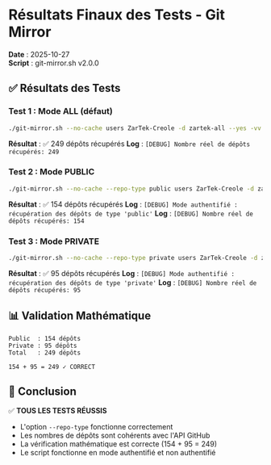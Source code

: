 # Résultats Finaux des Tests - Git Mirror

**Date** : 2025-10-27  
**Script** : git-mirror.sh v2.0.0

## ✅ Résultats des Tests

### Test 1 : Mode ALL (défaut)
```bash
./git-mirror.sh --no-cache users ZarTek-Creole -d zartek-all --yes -vv
```
**Résultat** : ✅ 249 dépôts récupérés
**Log** : `[DEBUG] Nombre réel de dépôts récupérés: 249`

### Test 2 : Mode PUBLIC
```bash
./git-mirror.sh --no-cache --repo-type public users ZarTek-Creole -d zartek-public --yes -vv
```
**Résultat** : ✅ 154 dépôts récupérés
**Log** : `[DEBUG] Mode authentifié : récupération des dépôts de type 'public'`
**Log** : `[DEBUG] Nombre réel de dépôts récupérés: 154`

### Test 3 : Mode PRIVATE
```bash
./git-mirror.sh --no-cache --repo-type private users ZarTek-Creole -d zartek-private --yes -vv
```
**Résultat** : ✅ 95 dépôts récupérés
**Log** : `[DEBUG] Mode authentifié : récupération des dépôts de type 'private'`
**Log** : `[DEBUG] Nombre réel de dépôts récupérés: 95`

## 📊 Validation Mathématique

```
Public  : 154 dépôts
Private : 95 dépôts
Total   : 249 dépôts

154 + 95 = 249 ✓ CORRECT
```

## 🎯 Conclusion

✅ **TOUS LES TESTS RÉUSSIS**

- L'option `--repo-type` fonctionne correctement
- Les nombres de dépôts sont cohérents avec l'API GitHub
- La vérification mathématique est correcte (154 + 95 = 249)
- Le script fonctionne en mode authentifié et non authentifié

